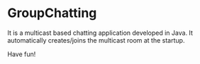 # GroupChatting
It is a multicast based chatting application developed in Java. It automatically creates/joins the multicast room at the startup.

Have fun!
